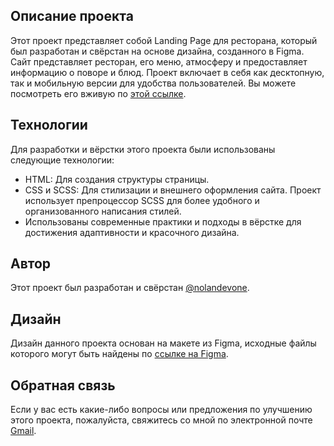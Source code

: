 ## Описание проекта
Этот проект представляет собой Landing Page для ресторана, который был разработан и свёрстан на основе дизайна, созданного в Figma. Сайт представляет ресторан, его меню, атмосферу и предоставляет информацию о поворе и блюд. Проект включает в себя как десктопную, так и мобильную версии для удобства пользователей.
Вы можете посмотреть его вживую по [этой ссылке](https://nolandevone.github.io/ui-desk/).

## Технологии
Для разработки и вёрстки этого проекта были использованы следующие технологии:

- HTML: Для создания структуры страницы.
- CSS и SCSS: Для стилизации и внешнего оформления сайта. Проект использует препроцессор SCSS для более удобного и организованного написания стилей.
- Использованы современные практики и подходы в вёрстке для достижения адаптивности и красочного дизайна.

## Автор
Этот проект был разработан и свёрстан [@nolandevone](https://github.com/nolandevone).

## Дизайн
Дизайн данного проекта основан на макете из Figma, исходные файлы которого могут быть найдены по [ссылке на Figma](https://www.figma.com/file/kwBzqEEHiD4EOuNRYlDwVi/File?node-id=0%3A1&mode=dev).

## Обратная связь
Если у вас есть какие-либо вопросы или предложения по улучшению этого проекта, пожалуйста, свяжитесь со мной по электронной почте [Gmail](raupovsamir084@gmail.com).
